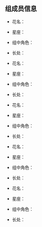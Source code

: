 组成员信息
---
* 花名：
* 星座：
* 组中角色：
* 长处：<br>

* 花名：
* 星座：
* 组中角色：
* 长处：<br>

* 花名：
* 星座：
* 组中角色：
* 长处：<br>

* 花名：
* 星座：
* 组中角色：
* 长处：<br>

* 花名：
* 星座：
* 组中角色：
* 长处：<br>

